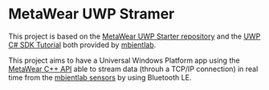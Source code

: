 # MetaWear UWP Stramer

This project is based on the [MetaWear UWP Starter repository](https://github.com/mbientlab/MetaWear-UwpStarter) and the [UWP C# SDK Tutorial](https://mbientlab.com/tutorial/uwp/cs/) both provided by [mbientlab](https://mbientlab.com/).

This project aims to have a Universal Windows Platform app using the [MetaWear C++ API](https://github.com/mbientlab/Metawear-CppAPI) able to stream data (throuh a TCP/IP connection) in real time from the [mbientlab sensors](https://mbientlab.com/sensors/) by using Bluetooth LE.

<!-- # Usage
User additions will mostly be added to the [DeviceSetup.xaml.cs](https://github.com/mbientlab/MetaWear-UwpStarter/blob/master/CS%20Template/DeviceSetup.xaml.cs)
file and the [DeviceSetup.xaml](https://github.com/mbientlab/MetaWear-UwpStarter/blob/master/CS%20Template/DeviceSetup.xaml)
layout file.  We will show how this is done by adding a switch that controls the LED using this app template.

## LED Switch
In the ``DeviceSetup.xaml`` layout file, we will add a toggle switch to turn on/off the LED.  

```xaml
<ToggleSwitch x:Name="ledSwitch" Header="LED" HorizontalAlignment="Stretch" Margin="10,10,10,0"
              VerticalAlignment="Top" Toggled="ledSwitch_Toggled"/>
```

In the ``DeviceSetup.xaml.cs`` file, implement the ``ledSwitch_Toggled`` function to turn on/off the LED.

```c#
private void ledSwitch_Toggled(object sender, RoutedEventArgs e) {
    if (ledSwitch.IsOn) {
        Led.Pattern pattern = new Led.Pattern();
        mbl_mw_led_load_preset_pattern(ref pattern, Led.PatternPreset.SOLID);
        mbl_mw_led_write_pattern(cppBoard, ref pattern, Led.Color.BLUE);
        mbl_mw_led_play(cppBoard);
    } else {
        mbl_mw_led_stop_and_clear(cppBoard);
    }
}
```

After making your code changes, load the app on your phone and use the switch to turn on/off the LED. -->
